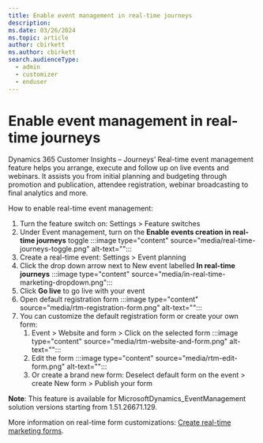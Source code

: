 ```yaml
---
title: Enable event management in real-time journeys
description: 
ms.date: 03/26/2024
ms.topic: article
author: cbirkett
ms.author: cbirkett
search.audienceType: 
  - admin
  - customizer
  - enduser
---
```


# Enable event management in real-time journeys

Dynamics 365 Customer Insights – Journeys’ Real-time event management feature helps you arrange, execute and follow up on live events and webinars. It assists you from initial planning and budgeting through promotion and publication, attendee registration, webinar broadcasting to final analytics and more.

How to enable real-time event management:

1. Turn the feature switch on: Settings > Feature switches
1. Under Event management, turn on the **Enable events creation in real-time journeys** toggle
    :::image type="content" source="media/real-time-journeys-toggle.png" alt-text="":::
1. Create a real-time event: Settings > Event planning
1. Click the drop down arrow next to New event labelled **In real-time journeys**
    :::image type="content" source="media/in-real-time-marketing-dropdown.png":::
1. Click **Go live** to go live with your event 
1. Open default registration form
   :::image type="content" source="media/rtm-registration-form.png" alt-text="":::
1. You can customize the default registration form or create your own form:
    1.	Event > Website and form > Click on the selected form
        :::image type="content" source="media/rtm-website-and-form.png" alt-text="":::
    2.	Edit the form
         :::image type="content" source="media/rtm-edit-form.png" alt-text="":::
    3.	Or create a brand new form: Deselect default form on the event > create New form > Publish your form

**Note**: This feature is available for MicrosoftDynamics_EventManagement solution versions starting from 1.51.26671.129.

More information on real-time form customizations: [Create real-time marketing forms](#real-time-marketing-form-create.md).
